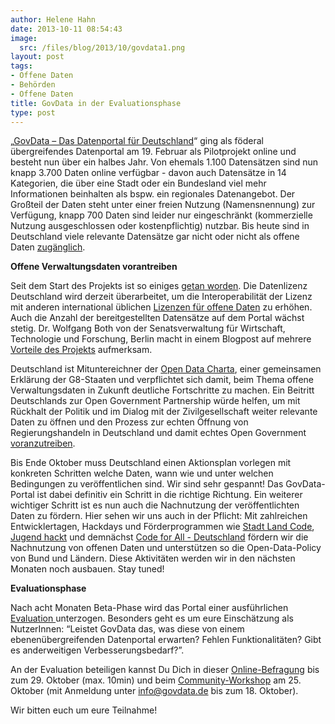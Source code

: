 ```yaml
---
author: Helene Hahn
date: 2013-10-11 08:54:43
image:
  src: /files/blog/2013/10/govdata1.png
layout: post
tags:
- Offene Daten
- Behörden
- Offene Daten
title: GovData in der Evaluationsphase
type: post
---
```


„[GovData – Das Datenportal für Deutschland](https://www.govdata.de/)“ ging als föderal übergreifendes Datenportal am 19. Februar als Pilotprojekt online und besteht nun über ein halbes Jahr. Von ehemals 1.100 Datensätzen sind nun knapp 3.700 Daten online verfügbar - davon auch Datensätze in 14 Kategorien, die über eine Stadt oder ein Bundesland viel mehr Informationen beinhalten als bspw. ein regionales Datenangebot. Der Großteil der Daten steht unter einer freien Nutzung (Namensnennung) zur Verfügung, knapp 700 Daten sind leider nur eingeschränkt (kommerzielle Nutzung ausgeschlossen oder kostenpflichtig) nutzbar. Bis heute sind in Deutschland viele relevante Datensätze gar nicht oder nicht als offene Daten [zugänglich](/blog/2013/05/offene-lizenzen-fuer-daten-und-dokumente-der-deutschen-verwaltung/).

**Offene Verwaltungsdaten vorantreiben**

Seit dem Start des Projekts ist so einiges [getan worden](https://www.govdata.de/neues/-/blogs/govdata-wird-ein-halbes-jahr-alt-%E2%80%93-ein-erstes-fazit?_33_redirect=https%3A%2F%2Fwww.govdata.de%2Fneues%3Fp_p_id%3D33%26p_p_lifecycle%3D0%26p_p_state%3Dnormal%26p_p_mode%3Dview%26p_p_col_id%3Dcolumn-1%26p_p_col_pos%3D1%26p_p_col_count%3D3). Die Datenlizenz Deutschland wird derzeit überarbeitet, um die Interoperabilität der Lizenz mit anderen international üblichen [Lizenzen für offene Daten](http://opendefinition.org/licenses/%20) zu erhöhen. Auch die Anzahl der bereitgestellten Datensätze auf dem Portal wächst stetig. Dr. Wolfgang Both von der Senatsverwaltung für Wirtschaft, Technologie und Forschung, Berlin macht in einem Blogpost auf mehrere [Vorteile des Projekts](https://www.govdata.de/neues/-/blogs/govdata-bietet-die-vogelperspektive) aufmerksam. 

Deutschland ist Mituntereichner der [Open Data Charta](https://www.gov.uk/government/publications/open-data-charter), einer gemeinsamen Erklärung der G8-Staaten und verpflichtet sich damit, beim Thema offene Verwaltungsdaten in Zukunft deutliche Fortschritte zu machen. Ein Beitritt Deutschlands zur Open Government Partnership würde helfen, um mit Rückhalt der Politik und im Dialog mit der Zivilgesellschaft weiter relevante Daten zu öffnen und den Prozess zur echten Öffnung von Regierungshandeln in Deutschland und damit echtes Open Government [voranzutreiben](http://www.e-demokratie.org/so-sollte-es-sein/deutschland-muss-endlich-der-open-government-partnership-beitreten/).

Bis Ende Oktober muss Deutschland einen Aktionsplan vorlegen mit konkreten Schritten welche Daten, wann wie und unter welchen Bedingungen zu veröffentlichen sind. Wir sind sehr gespannt! Das GovData-Portal ist dabei definitiv ein Schritt in die richtige Richtung. Ein weiterer wichtiger Schritt ist es nun auch die Nachnutzung der veröffentlichten Daten zu fördern. Hier sehen wir uns auch in der Pflicht: Mit zahlreichen Entwicklertagen, Hackdays und Förderprogrammen wie [Stadt Land Code](http://stadtlandcode.de/), [Jugend hackt](http://jugendhackt.de/) und demnächst [Code for All - Deutschland](http://codeforall.de/) fördern wir die Nachnutzung von offenen Daten und unterstützen so die Open-Data-Policy von Bund und Ländern. Diese Aktivitäten werden wir in den nächsten Monaten noch ausbauen. Stay tuned!

**Evaluationsphase**

Nach acht Monaten Beta-Phase wird das Portal einer ausführlichen [Evaluation ](https://www.govdata.de/neues/-/blogs/govdata-unter-der-lupe-erste-evaluation-gestartet)unterzogen. Besonders geht es um eure Einschätzung als NutzerInnen: “Leistet GovData das, was diese von einem ebenenübergreifenden Datenportal erwarten? Fehlen Funktionalitäten? Gibt es anderweitigen Verbesserungsbedarf?”. 

An der Evaluation beteiligen kannst Du Dich in dieser [Online-Befragung](https://de.surveymonkey.com/s/evaluierung-govdata) bis zum 29. Oktober (max. 10min) und beim [Community-Workshop](https://www.govdata.de/neues/-/blogs/govdata-unter-der-lupe-erste-evaluation-gestartet) am 25. Oktober (mit Anmeldung unter [info@govdata.de](mailto:info@govdata.de) bis zum 18. Oktober).

Wir bitten euch um eure Teilnahme!

 